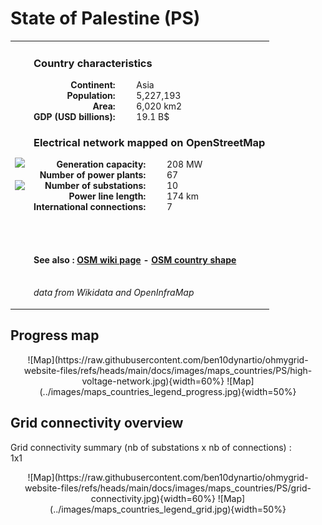# State of Palestine (PS)

<table width="90%">
<tr>
<td>
<img src="http://commons.wikimedia.org/wiki/Special:FilePath/Flag%20of%20Palestine.svg" width="250">
<br><br>
<img src="http://commons.wikimedia.org/wiki/Special:FilePath/State%20of%20Palestine%20%28orthographic%20projection%29.svg" width="250"></td>
<td>
<h3>Country characteristics</h3>
<div style="display: inline-block;text-align:right;margin-right:30px;font-weight: bold;">
Continent:<br>Population:<br>Area:<br>GDP (USD billions):
</div>
<div style="display: inline-block;">
Asia<br>5,227,193<br>6,020 km2<br>19.1 B$
</div>
<h3>Electrical network mapped on OpenStreetMap</h3>
<div style="display: inline-block;text-align:right;margin-right:30px;font-weight: bold;">Generation capacity:<br>
Number of power plants:<br>
Number of substations:<br>
Power line length:<br>
International connections:<br>
</div>
<div style="display: inline-block;">208 MW<br>
67<br>
10<br>
174 km<br>
7<br>
</div>

<br><br><h4>See also :
<a href="https://wiki.openstreetmap.org/wiki/Power_networks/State of Palestine" target="_blank">OSM wiki page</a> -
<a href="https://openstreetmap.org/relation/1703814" target="_blank">OSM country shape</a>
</h4>

<br><i>data from Wikidata and OpenInfraMap</i>
</td>
</tr>
</table>


## Progress map

<center>
![Map](https://raw.githubusercontent.com/ben10dynartio/ohmygrid-website-files/refs/heads/main/docs/images/maps_countries/PS/high-voltage-network.jpg){width=60%}
![Map](../images/maps_countries_legend_progress.jpg){width=50%}
</center>



## Grid connectivity overview

Grid connectivity summary (nb of substations x nb of connections) :<br>1x1

<center>
![Map](https://raw.githubusercontent.com/ben10dynartio/ohmygrid-website-files/refs/heads/main/docs/images/maps_countries/PS/grid-connectivity.jpg){width=60%}
![Map](../images/maps_countries_legend_grid.jpg){width=50%}
</center>

